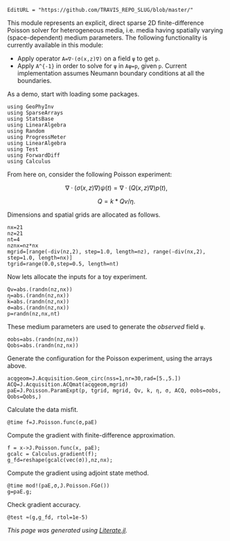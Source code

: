 ```@meta
EditURL = "https://github.com/TRAVIS_REPO_SLUG/blob/master/"
```

This module represents an explicit, direct sparse 2D finite-difference Poisson solver for heterogeneous media,
i.e. media having spatially varying (space-dependent) medium parameters.
The following functionality is currently available in this module:
* Apply operator ``A=∇⋅(σ(x,z)∇)`` on a field ``ψ`` to get ``p``.
* Apply ``A^{-1}`` in order to solve for ``ψ`` in ``Aψ=p``, given ``p``.
Current implementation assumes Neumann boundary conditions at all the boundaries.

As a demo, start with loading some packages.

```@example adj_state_expt
using GeoPhyInv
using SparseArrays
using StatsBase
using LinearAlgebra
using Random
using ProgressMeter
using LinearAlgebra
using Test
using ForwardDiff
using Calculus
```

From here on, consider the following Poisson experiment:
```math
∇⋅(σ(x,z)∇) ψ(t) = ∇⋅(Q(x,z)∇) p(t),
```
```math
Q = k * Qv / η.
```
Dimensions and spatial grids are allocated as follows.

```@example adj_state_expt
nx=21
nz=21
nt=4
nznx=nz*nx
mgrid=[range(-div(nz,2), step=1.0, length=nz), range(-div(nx,2), step=1.0, length=nx)]
tgrid=range(0.0,step=0.5, length=nt)
```

Now lets allocate the inputs for a toy experiment.

```@example adj_state_expt
Qv=abs.(randn(nz,nx))
η=abs.(randn(nz,nx))
k=abs.(randn(nz,nx))
σ=abs.(randn(nz,nx))
p=randn(nz,nx,nt)
```

These medium parameters are used to generate the *observed* field ``ψ``.

```@example adj_state_expt
σobs=abs.(randn(nz,nx))
Qobs=abs.(randn(nz,nx))
```

Generate the configuration for the Poisson experiment, using the arrays above.

```@example adj_state_expt
acqgeom=J.Acquisition.Geom_circ(nss=1,nr=30,rad=[5.,5.])
ACQ=J.Acquisition.ACQmat(acqgeom,mgrid)
paE=J.Poisson.ParamExpt(p, tgrid, mgrid, Qv, k, η, σ, ACQ, σobs=σobs, Qobs=Qobs,)
```

Calculate the data misfit.

```@example adj_state_expt
@time f=J.Poisson.func(σ,paE)
```

Compute the gradient with finite-difference approximation.

```@example adj_state_expt
f = x->J.Poisson.func(x, paE);
gcalc = Calculus.gradient(f);
g_fd=reshape(gcalc(vec(σ)),nz,nx);
```

Compute the gradient using adjoint state method.

```@example adj_state_expt
@time mod!(paE,σ,J.Poisson.FGσ())
g=paE.g;
```

Check gradient accuracy.

```@example adj_state_expt
@test ≈(g,g_fd, rtol=1e-5)
```

*This page was generated using [Literate.jl](https://github.com/fredrikekre/Literate.jl).*

